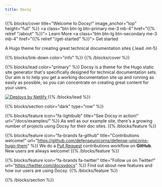 ```yaml
---
title: Docsy
---
```


{{% blocks/cover title="Welcome to Docsy!" image_anchor="top" height="full" %}}
<a class="btn btn-lg btn-primary me-3 mb-4" href="{{% relref "/about" %}}">
  Learn More <i class="fa-solid fa-circle-right ms-2"></i>
</a>
<a class="btn btn-lg btn-secondary me-3 mb-4" href="{{% relref "/get-started" %}}">
  Get started &nbsp;<i class="fa-solid fa-play "></i>
</a>

A Hugo theme for creating great technical documentation sites
{.lead .mt-5}

{{% blocks/link-down color="info" %}}
{{% /blocks/cover %}}

{{% blocks/lead color="primary" %}}
Docsy is a theme for the Hugo static site generator that's specifically designed
for technical documentation sets. Our aim is to help you get a working
documentation site up and running as easily as possible, so you can concentrate
on creating great content for your users.

<a href="https://www.netlify.com" target="_blank" rel="noopener">
  <img src="https://www.netlify.com/img/global/badges/netlify-color-accent.svg" alt="Deploys by Netlify" />
</a>
{{% /blocks/lead %}}

{{% blocks/section color="dark" type="row" %}}

{{% blocks/feature icon="fa-lightbulb" title="See Docsy in action!" url="/docs/examples/" %}}
As well as our example site, there's a growing number of projects using Docsy for their doc sites.
{{% /blocks/feature %}}


{{% blocks/feature icon="fa-brands fa-github" title="Contributions welcome!" url="https://github.com/defenseunicorns/defense-unicorns-hugo-them" %}}
We do a [Pull Request](https://github.com/defenseunicorns/defense-unicorns-hugo-them/pulls) contributions workflow on **GitHub**. New users are always welcome!
{{% /blocks/feature %}}


{{% blocks/feature icon="fa-brands fa-twitter" title="Follow us on Twitter!" url="https://twitter.com/docsydocs" %}}
Find out about new features and how our users are using Docsy.
{{% /blocks/feature %}}

{{% /blocks/section %}}
